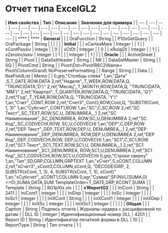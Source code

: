 # Отчет типа ExcelGL2



| **Имя свойства** | **Тип** | **Описание** | **Значение для примера** |
| --- | --- | --- | --- | --- | --- | --- | --- | --- | --- | --- | --- | --- | --- | --- | --- | --- | --- | --- | --- | --- | --- | --- | --- | --- | --- | --- | --- | --- | --- | --- | --- | --- | --- | --- |
|  **** |  **** | **General** |   |
| OraFunction | String |   | P10xGetQuery |
| OraPackage | String |   |   |
|   |   | **Initial** |   |
| xCarteaMare | Integer |   | 1 |
| xContPassiv | Intege  |   | 0 |
| xCtDt | Integer |   | 0 |
| xRulajDt | Integer |   | 1 |
| xZeroInclusiv | Integer |   | 1 |
|   | Integer |   |  1 |
|   |   | **Oracle** |   |
| ActiveSheet | String |   | Pivot |
| DataSetHeader | String |   | NR |
| DataSetMaster | String |   | SQ |
| PivotCmd | String |   | Pivot\Dst=Pivot!R6C2\Name= Pivot\ColumnGrand\       NoPreserveFormatting |
| Range | String |   | Data |
| RseFieldList | Memo |   | 0,grp,"Столбцы слева" 1,an,"Дата" ,S,T\_DATE,ROW,DATA 2,ref,"Неделя",,T\_WEEK,ROW,DATA,Q,          "TRUNC\(DATA,'D'\)" 2,ref,"Месяц",,T\_MONTH,ROW,DATA,Q,              "TRUNC\(DATA, 'MM'\)" 2,ref,"Квартал",,T\_QUARTER,ROW,DATA,Q,        "TRUNC\(DATA, 'Q'\)" 2,ref,"Год",,T\_YEAR,ROW,DATA,Q,                         "TRUNC\(DATA, 'Y'\)" 1,an,"Счет",,CONT,ROW 2,ref,"Счет3",,Cont3,ROW,Cont,Q,                          "SUBSTR\(Cont, 1, 3\)" 1,an,"Субсчет",,CONT1,ROW 1,an,"SC",C,SC,ROW 2,ref,"SC Текст",,SC\_TEXT,ROW,SC,U,                 DENUMIREA\_\_1 2,ref,"SC Наименование",,SC\_DENUMIREA,  ROW,SC,U,DENUMIREA 2,ref,"SC Код",,SC\_CODVECHI,ROW,                  SC,U,CODVECHI 1,an,"DEP",C,DEP,ROW 2,ref,"DEP Текст",,DEP\_TEXT,ROW,DEP,U,         DENUMIREA\_\_1 2,ref,"DEP Наименование",,DEP\_DENUMIREA,  ROW,DEP,U,DENUMIREA 2,ref,"DEP Код",,DEP\_CODVECHI,ROW,           DEP,U,CODVECHI 1,an,"SC1",C,SC1,ROW 2,ref,"SC1 Текст",,SC1\_TEXT,ROW,SC1,U,         DENUMIREA\_\_1 2,ref,"SC1 Наименование",,SC1\_DENUMIREA, ROW,SC1,U,DENUMIREA 2,ref,"SC1 Код",,SC1\_CODVECHI,ROW,SC1,U,CODVECHI 0,grp,"Строки сверху" 1,an,"Тип",SD,GRP,COLUMN,GRPTEXT 1,an,"xСчет",S,xCONT,COLUMN 2,ref,"xСчет3",,xCont3,COLUMN,xCont,Q, "DECODE\(GRP, 2, SUBSTR\(xCont, 1, 3\), 4, SUBSTR\(xCont, 1, 3\), xCont\)" 1,an,"xСубсчет",,xCONT1,COLUMN 0,agr,"Сумма",SF{NVL\(SUMA,0\)&lt;&gt;0},SUMA,DATA,SUM TemplateOrder=T\_DATE,GRP,XCONT,SUMA |
| Template | String |   | RG1p10x.xls |
|   |   | **x1ReportG2** |   |
| IniCont | String |   | 2411 |
| IniCont1 | Integer |   |   |
| IniDep | Integer |   |   |
| IniSc | Integer |   |   |
| IniSc1 | Integer |   |   |
| IniXCont | String |   |   |
| IniXCont1 | Integer |   |   |
| IniXDep | Integer |   |   |
| IniXSc | Integer |   |   |
| IniXSc1 | Integer |   |   |
|  |  | **Общая** |  |
| Caption | String | Подпись отчета | Журналы-ордера с расшифровкой                     по датам |
| DLL ID | Integer | Идентификационный номер DLL | 4201 |
| Report ID | String | Идентификатор печатной формы в DLL | 10 |
| ReportType | String | Тип отчета | 1 |

